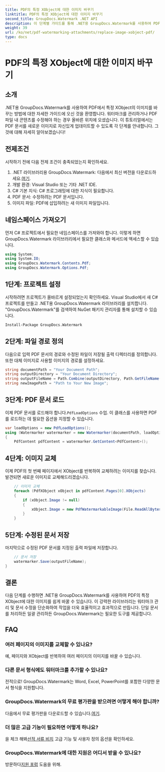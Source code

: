 ```yaml
---
title: PDF의 특정 XObject에 대한 이미지 바꾸기
linktitle: PDF의 특정 XObject에 대한 이미지 바꾸기
second_title: GroupDocs.Watermark .NET API
description: 이 단계별 가이드를 통해 .NET용 GroupDocs.Watermark를 사용하여 PDF의 이미지를 쉽게 교체하세요. PDF 콘텐츠를 효율적으로 관리하는 데 적합합니다.
weight: 39
url: /ko/net/pdf-watermarking-attachments/replace-image-xobject-pdf/
type: docs
---
```

# PDF의 특정 XObject에 대한 이미지 바꾸기

## 소개
.NET용 GroupDocs.Watermark를 사용하여 PDF에서 특정 XObject의 이미지를 바꾸는 방법에 대한 자세한 가이드에 오신 것을 환영합니다. 워터마크를 관리하거나 PDF 파일 내 콘텐츠를 수정해야 하는 경우 올바른 위치에 오셨습니다. 이 튜토리얼에서는 PDF 문서를 새로운 이미지로 자신있게 업데이트할 수 있도록 각 단계를 안내합니다. 그것에 대해 자세히 알아보겠습니다!
## 전제조건
시작하기 전에 다음 전제 조건이 충족되었는지 확인하세요.
1.  .NET 라이브러리용 GroupDocs.Watermark: 다음에서 최신 버전을 다운로드하세요.[여기](https://releases.groupdocs.com/Watermark/net/).
2. 개발 환경: Visual Studio 또는 기타 .NET IDE.
3. C# 기본 지식: C# 프로그래밍에 대한 지식이 필요합니다.
4. PDF 문서: 수정하려는 PDF 문서입니다.
5. 이미지 파일: PDF에 삽입하려는 새 이미지 파일입니다.

## 네임스페이스 가져오기
먼저 C# 프로젝트에서 필요한 네임스페이스를 가져와야 합니다. 이렇게 하면 GroupDocs.Watermark 라이브러리에서 필요한 클래스와 메서드에 액세스할 수 있습니다.
```csharp
using System;
using System.IO;
using GroupDocs.Watermark.Contents.Pdf;
using GroupDocs.Watermark.Options.Pdf;
```
## 1단계: 프로젝트 설정
시작하려면 프로젝트가 올바르게 설정되었는지 확인하세요. Visual Studio에서 새 C# 프로젝트를 만들고 .NET용 GroupDocs.Watermark 라이브러리를 설치합니다. "GroupDocs.Watermark"를 검색하여 NuGet 패키지 관리자를 통해 설치할 수 있습니다.
```sh
Install-Package GroupDocs.Watermark
```
## 2단계: 파일 경로 정의
다음으로 입력 PDF 문서의 경로와 수정된 파일이 저장될 출력 디렉터리를 정의합니다. 또한 대체 이미지로 사용할 이미지의 경로를 설정하세요.
```csharp
string documentPath = "Your Document Path";
string outputDirectory = "Your Document Directory";
string outputFileName = Path.Combine(outputDirectory, Path.GetFileName(documentPath));
string newImagePath = "Path to Your New Image";
```
## 3단계: PDF 문서 로드
 이제 PDF 문서를 로드해야 합니다.`PdfLoadOptions` 수업. 이 클래스를 사용하면 PDF를 로드하는 데 필요한 옵션을 지정할 수 있습니다.
```csharp
var loadOptions = new PdfLoadOptions();
using (Watermarker watermarker = new Watermarker(documentPath, loadOptions))
{
    PdfContent pdfContent = watermarker.GetContent<PdfContent>();
```
## 4단계: 이미지 교체
이제 PDF의 첫 번째 페이지에서 XObject를 반복하여 교체하려는 이미지를 찾습니다. 발견되면 새로운 이미지로 교체해드리겠습니다.
```csharp
    // 이미지 교체
    foreach (PdfXObject xObject in pdfContent.Pages[0].XObjects)
    {
        if (xObject.Image != null)
        {
            xObject.Image = new PdfWatermarkableImage(File.ReadAllBytes(newImagePath));
        }
    }
```
## 5단계: 수정된 문서 저장
마지막으로 수정된 PDF 문서를 지정된 출력 파일에 저장합니다.
```csharp
    // 문서 저장
    watermarker.Save(outputFileName);
}
```

## 결론
다음 단계를 수행하면 .NET용 GroupDocs.Watermark를 사용하여 PDF의 특정 XObject에 대한 이미지를 쉽게 바꿀 수 있습니다. 이 강력한 라이브러리는 워터마크 관리 및 문서 수정을 단순화하여 작업을 더욱 효율적이고 효과적으로 만듭니다. 단일 문서를 처리하든 일괄 관리하든 GroupDocs.Watermark는 필요한 도구를 제공합니다.
## FAQ
### 여러 페이지의 이미지를 교체할 수 있나요?
예, 페이지와 XObject를 반복하여 여러 페이지의 이미지를 바꿀 수 있습니다.
### 다른 문서 형식에도 워터마크를 추가할 수 있나요?
전적으로! GroupDocs.Watermark는 Word, Excel, PowerPoint를 포함한 다양한 문서 형식을 지원합니다.
### GroupDocs.Watermark의 무료 평가판을 받으려면 어떻게 해야 합니까?
 다음에서 무료 평가판을 다운로드할 수 있습니다.[여기](https://releases.groupdocs.com/).
### 더 많은 고급 기능이 필요하면 어떻게 하나요?
 을 체크 해봐[선적 서류 비치](https://tutorials.groupdocs.com/Watermark/net/) 고급 기능 및 사용자 정의 옵션을 확인하세요.
### GroupDocs.Watermark에 대한 지원은 어디서 받을 수 있나요?
 방문하다[지원 포럼](https://forum.groupdocs.com/c/watermark/19) 도움을 위해.